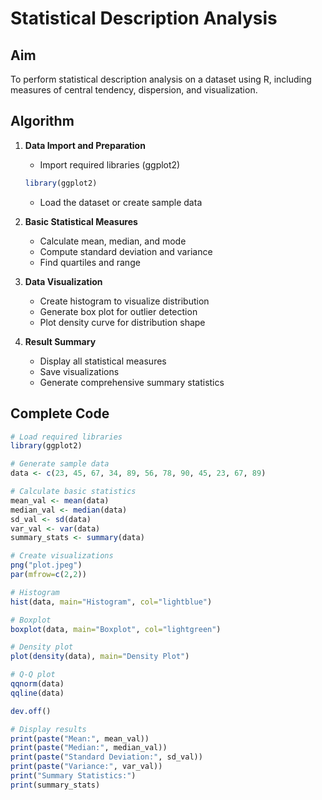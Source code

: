 # Statistical Description Analysis

## Aim
To perform statistical description analysis on a dataset using R, including measures of central tendency, dispersion, and visualization.

## Algorithm
1. **Data Import and Preparation**
   - Import required libraries (ggplot2)
   ```R
   library(ggplot2)
   ```
   - Load the dataset or create sample data
   
2. **Basic Statistical Measures**
   - Calculate mean, median, and mode
   - Compute standard deviation and variance
   - Find quartiles and range

3. **Data Visualization**
   - Create histogram to visualize distribution
   - Generate box plot for outlier detection
   - Plot density curve for distribution shape

4. **Result Summary**
   - Display all statistical measures
   - Save visualizations
   - Generate comprehensive summary statistics

## Complete Code
```R
# Load required libraries
library(ggplot2)

# Generate sample data
data <- c(23, 45, 67, 34, 89, 56, 78, 90, 45, 23, 67, 89)

# Calculate basic statistics
mean_val <- mean(data)
median_val <- median(data)
sd_val <- sd(data)
var_val <- var(data)
summary_stats <- summary(data)

# Create visualizations
png("plot.jpeg")
par(mfrow=c(2,2))

# Histogram
hist(data, main="Histogram", col="lightblue")

# Boxplot
boxplot(data, main="Boxplot", col="lightgreen")

# Density plot
plot(density(data), main="Density Plot")

# Q-Q plot
qqnorm(data)
qqline(data)

dev.off()

# Display results
print(paste("Mean:", mean_val))
print(paste("Median:", median_val))
print(paste("Standard Deviation:", sd_val))
print(paste("Variance:", var_val))
print("Summary Statistics:")
print(summary_stats)
```
